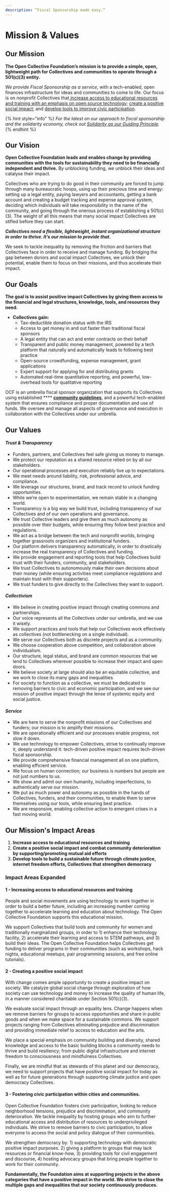 ```yaml
---
description: ”Fiscal Sponsorship made easy.”
---
```


# Mission & Values

## **Our Mission**

**The Open Collective Foundation’s mission is to provide a simple, open, lightweight path for Collectives and communities to operate through a 501(c)(3) entity.**&#x20;

_We provide Fiscal Sponsorship as a service_, with a tech-enabled, open finances infrastructure for ideas and communities to come to life. Our focus is on nonprofit Collectives that[ increase access to educational resources and training with an emphasis on open source technology](mission-and-values.md#1-increasing-access-to-educational-resources-and-training); [create a positive social impact](mission-and-values.md#2-creating-a-positive-social-impact); and [develop tools to improve civic participation](mission-and-values.md#3-fostering-civic-participation-within-cities-and-communities).&#x20;

{% hint style="info" %}
_For the latest on our approach to fiscal sponsorship and the solidarity economy, check out_ [_Solidarity as our Guiding Principle_](https://blog.opencollective.com/solidarity-as-our-guiding-principle/)_._
{% endhint %}

## **Our Vision**

**Open Collective Foundation leads and enables change by providing communities with the tools for sustainability they need to be financially independent and thrive.** By unblocking funding, we unblock their ideas and catalyse their impact. &#x20;

Collectives who are trying to do good in their community are forced to jump through many bureaucratic hoops, using up their precious time and energy: setting up a legal entity, paying lawyers and accountants, getting a bank account and creating a budget tracking and expense approval system, deciding which individuals will take responsibility in the name of the community,  and going through the onerous process of establishing a 501(c)(3). The weight of all this means that many social impact Collectives are stifled before they can start.&#x20;

_**Collectives need a flexible, lightweight, instant organizational structure in order to thrive. It’s our mission to provide that.**_

We seek to tackle inequality by removing the friction and barriers that Collectives face in order to receive and manage funding. By bridging the gap between donors and social impact Collectives, we unlock their potential, enable them to focus on their missions, and thus accelerate their impact.&#x20;

## **Our Goals**

**The goal is to assist positive impact Collectives by giving them access to the financial and legal structures, knowledge, tools, and resources they need.**&#x20;

* **Collectives gain:**
  * Tax-deductible donation status with the IRS
  * Access to get money in and out faster than traditional fiscal sponsors
  * A legal entity that can act and enter contracts on their behalf
  * Transparent and public money management, powered by a tech platform that naturally and automatically leads to following best practice
  * Open-source crowdfunding, expense management, grant applications&#x20;
  * Expert support for applying for and distributing grants
  * Automated real-time quantitative reporting, and powerful, low-overhead tools for qualitative reporting

OCF is an umbrella fiscal sponsor organization that supports its Collectives using established **** [**community guidelines**](https://docs.opencollective.com/help/about/community-guidelines), and a powerful tech-enabled system that ensures compliance and proper documentation and use of funds. We oversee and manage all aspects of governance and execution in collaboration with the Collectives under our umbrella.&#x20;

## **Our Values**

#### _**Trust & Transparency**_

* Funders, partners, and Collectives feel safe giving us money to manage.
* We protect our reputation as a shared resource relied on by all our stakeholders.
* Our operational processes and execution reliably live up to expectations.
* We meet needs around liability, risk, professional advice, and compliance.
* We leverage our structures, brand, and track record to unlock funding opportunities.
* While we’re open to experimentation, we remain stable in a changing world.
* Transparency is a big way we build trust, including transparency of our Collectives and of our own operations and governance.
* We trust Collective leaders and give them as much autonomy as possible over their budgets, while ensuring they follow best practice and regulations.
* We act as a bridge between the tech and nonprofit worlds, bringing together grassroots organizers and institutional funders.
* Our platform delivers transparency automatically, in order to drastically increase the real transparency of Collectives and funding.
* We provide engagement and reporting tools that help Collectives build trust with their funders, community, and stakeholders.
* We trust Collectives to autonomously make their own decisions about their money (while ensuring activities meet compliance regulations and maintain trust with their supporters).
* We trust funders to give directly to the Collectives they want to support.

#### _**Collectivism**_

* We believe in creating positive impact through creating commons and partnerships.
* Our voice represents all the Collectives under our umbrella, and we use it wisely.
* We support practices and tools that help our Collectives work effectively as collectives (not bottlenecking on a single individual).
* We serve our Collectives both as discrete projects and as a community.
* We choose cooperation above competition, and collaboration above individualism.
* Our structure, legal status, and brand are common resources that we lend to Collectives wherever possible to increase their impact and open doors.
* We believe society at large should also be an equitable collective, and we work to close its many gaps and inequalities.&#x20;
* For society to function as a collective, we must be dedicated to removing barriers to civic and economic participation, and we see our mission of positive impact through the lense of systemic equity and social justice.

#### _**Service**_

* We are here to serve the nonprofit missions of our Collectives and funders; our mission is to amplify their missions.
* We are operationally efficient and our processes enable progress, not slow it down.
* We use technology to empower Collectives, strive to continually improve it, deeply understand it: tech-driven positive impact requires tech-driven fiscal sponsorship.
* We provide comprehensive financial management all on one platform, enabling efficient service.
* We focus on human connection; our business is numbers but people are not just numbers to us.
* We show and admit our own humanity, including imperfections, to authentically serve our mission.
* We put as much power and autonomy as possible in the hands of Collectives, funders, and their communities, to enable them to serve themselves using our tools, while ensuring best practice.
* We are responsive, enabling collective action to emergent crises in a fast moving world.&#x20;

## **Our Mission's Impact Areas**

1. **Increase access to educational resources and training**
2. **Create a positive social impact and combat community deterioration by supporting/promoting mutual aid efforts**
3. **Develop tools to build a sustainable future through climate justice, internet freedom efforts, Collectives that strengthen democracy**

### Impact Areas Expanded

#### **1 - Increasing access to educational resources and training**

People and social movements are using technology to work together in order to build a better future, including an increasing number coming together to accelerate learning and education about technology. The Open Collective Foundation supports this educational mission.&#x20;

We support Collectives that build tools and community for women and traditionally marginalized groups, in order to 1) enhance their technology facility, 2) accelerate their learning and access to STEM pathways, and 3) build their ideas. The Open Collective Foundation helps Collectives get funding to deliver programs in their communities (such as workshops, hack nights, educational meetups, pair programming sessions, and free online tutorials).

#### **2 - Creating a positive social impact**&#x20;

With change comes ample opportunity to create a positive impact on society. We catalyze global social change through exploration of how society can use technology and money to increase the quality of human life, in a manner considered charitable under Section 501(c)(3).&#x20;

We evaluate social impact through an equality lens. Change happens when we remove barriers for groups to access opportunities and share in public goods and when we make space for a sustainable commons. We support projects ranging from Collectives eliminating prejudice and discrimination and providing immediate relief to access to education and the arts.&#x20;

We place a special emphasis on community building and diversity, shared knowledge and access to the basic building blocks a community needs to thrive and build resiliency; from public digital infrastructure and internet freedom to consciousness and mindfulness Collectives.&#x20;

Finally, we are mindful that as stewards of this planet and our democracy, we need to support projects that have positive social impact for today as well as for future generations through supporting climate justice and open democracy Collectives.  &#x20;

#### **3 - Fostering civic participation within cities and communities.**

Open Collective Foundation fosters civic participation, looking to reduce neighborhood tensions, prejudice and discrimination, and community deterioration. We tackle inequality by hosting groups who aim to further educational access and distribution of resources to underprivileged individuals. We strive to remove barriers to civic participation, to allow everyone to access the social and policy dialogue of their communities.

We strengthen democracy by: 1) supporting technology with democratic positive impact purposes. 2) giving a platform to groups that may lack resources or financial know-how, 3) providing tools for civil engagement and discourse, 4) hosting advocacy groups that bring people together to work for their community.

**Fundamentally, the Foundation aims at supporting projects in the above categories that have a positive impact in the world. We strive to close the multiple gaps and inequalities that our society continuously produces.**&#x20;
